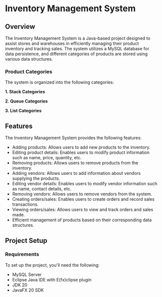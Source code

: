 # Inventory Management System

## Overview

The Inventory Management System is a Java-based project designed to assist stores and warehouses in efficiently managing their product inventory and tracking sales. The system utilizes a MySQL database for data persistence, and different categories of products are stored using various data structures.

### Product Categories

The system is organized into the following categories:

**1. Stack Categories**

**2. Queue Categories**

**3. List Categories**

## Features

The Inventory Management System provides the following features:

- Adding products: Allows users to add new products to the inventory.
- Editing product details: Enables users to modify product information such as name, price, quantity, etc.
- Removing products: Allows users to remove products from the inventory.
- Adding vendors: Allows users to add information about vendors supplying the products.
- Editing vendor details: Enables users to modify vendor information such as name, contact details, etc.
- Removing vendors: Allows users to remove vendors from the system.
- Creating orders/sales: Enables users to create orders and record sales transactions.
- Viewing orders/sales: Allows users to view and track orders and sales made.
- Efficient management of products based on their corresponding data structures.

## Project Setup

### Requirements

To set up the project, you'll need the following:

- MySQL Server
- Eclipse Java IDE with E(fx)clipse plugin
- JDK 20
- JavaFX 20 SDK




